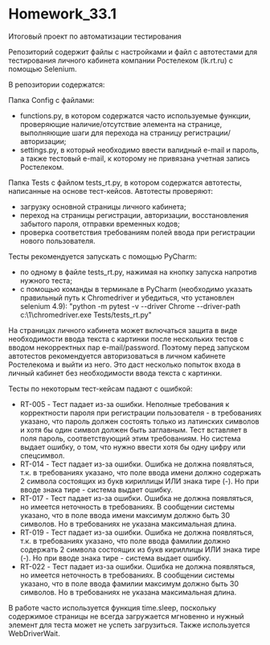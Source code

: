 # Homework_33.1
Итоговый проект по автоматизации тестирования

Репозиторий содержит файлы с настройками и файл с автотестами для тестирования личного кабинета компании Ростелеком (lk.rt.ru) с помощью Selenium.

В репозитории содержатся:

Папка Config с файлами:
- functions.py, в котором содержатся часто используемые функции, проверяющие наличие/отсутствие элемента на странице, выполняющие шаги для перехода на страницу регистрации/авторизации;
- settings.py, в который необходимо ввести валидный e-mail и пароль, а также тестовый e-mail, к которому не привязана учетная запись Ростелеком.

Папка Tests с файлом tests_rt.py, в котором содержатся автотесты, написанные на основе тест-кейсов.
Автотесты проверяют:
- загрузку основной страницы личного кабинета;
- переход на страницы регистрации, авторизации, восстановления забытого пароля, отправки временных кодов;
- проверка соответствия требованиям полей ввода при регистрации нового пользователя.

Тесты рекомендуется запускать с помощью PyCharm:
- по одному в файле tests_rt.py, нажимая на кнопку запуска напротив нужного теста;
- с помощью команды в терминале в PyCharm (необходимо указать правильный путь к Chromedriver и убедиться, что установлен selenium 4.9): "python -m pytest -v --driver Chrome --driver-path c:\1\chromedriver.exe Tests/tests_rt.py"

На страницах личного кабинета может включаться защита в виде необходимости ввода текста с картинки после нескольких тестов с вводом некорректных пар e-mail/password.
Поэтому перед запуском автотестов рекомендуется авторизоваться в личном кабинете Ростелекома и выйти из него. Это даст несколько попыток входа в личный кабинет без необходимости ввода текста с картинки.

Тесты по некоторым тест-кейсам падают с ошибкой:
- RT-005 - Тест падает из-за ошибки. Неполные требования к корректности пароля при регистрации пользователя - в требованиях указано, что пароль должен состоять только из латинских символов и хотя бы один символ должен быть заглавным. Тест вставляет в поля пароль, соответствующий этим требованиям. Но система выдает ошибку, о том, что нужно ввести хотя бы одну цифру или спецсимвол.
- RT-014 - Тест падает из-за ошибки. Ошибка не должна появляться, т.к. в требованиях указано, что поле ввода имени должно содержать 2 символа состоящих из букв кириллицы ИЛИ знака тире (-). Но при вводе знака тире - система выдает ошибку.
- RT-017 - Тест падает из-за ошибки. Ошибка не должна появляться, но имеется неточность в требованиях. В сообщении системы указано, что в поле ввода имени максимум должно быть 30 символов. Но в требованиях не указана максимальная длина.
- RT-019 - Тест падает из-за ошибки. Ошибка не должна появляться, т.к. в требованиях указано, что поле ввода фамилии должно содержать 2 символа состоящих из букв кириллицы ИЛИ знака тире (-). Но при вводе знака тире - система выдает ошибку.
- RT-022 - Тест падает из-за ошибки. Ошибка не должна появляться, но имеется неточность в требованиях. В сообщении системы указано, что в поле ввода фамилии максимум должно быть 30 символов. Но в требованиях не указана максимальная длина.

В работе часто используется функция time.sleep, поскольку содержимое страницы не всегда загружается мгновенно и нужный элемент для теста может не успеть загрузиться. Также используется WebDriverWait.
